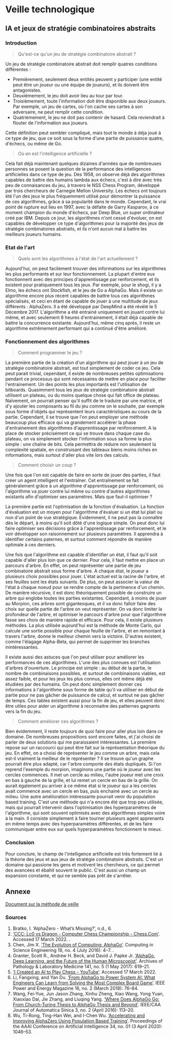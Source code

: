 # Veille technologique

## IA et jeux de stratégie combinatoires abstraits

### Introduction

> Qu'est-ce qu'un jeu de stratégie combinatoire abstrait ?

Un jeu de stratégie combinatoire abstrait doit remplir quatres conditions différentes :

- Premièrement, seulement deux entités peuvent y participer (une entité peut être un joueur ou une équipe de joueurs), et ils doivent être antagonistes.
- Deuxièmement, le jeu doit avoir lieu au tour par tour.
- Troisièmement, toute l'information doit être disponible aux deux joueurs. Par exemple, un jeu de cartes, où l'on cache ses cartes à son adversaire, ne peut remplir cette condition.
- Quatrièmement, le jeu ne doit pas contenir de hasard. Cela reviendrait à flouter de l'information aux joueurs.

Cette définition peut sembler compliqué, mais tout le monde à déja joué à ce type de jeu, que ce soit sous la forme d'une partie de puissance quatre, d'échecs, ou même de Go.

> Où en est l'intelligence artificielle ?

Cela fait déjà maintenant quelques dizaines d'années que de nombreuses personnes se posent la question de la performance des intelligences artificielles dans ce type de jeu. Dès 1958, on observe déjà des algorithmes capables de battre des humains lambda aux échecs, c'est à dire avec très peu de connaisances du jeu, à travers le NSS Chess Program, développé par trois chercheurs de Carnegie Mellon University. Les échecs ont toujours été l'un des jeux le plus fréquemment utilisé pour démontrer la puissance de ces algorithmes, grâce à sa popularité dans le monde.
Cependant, le vrai point de rupture eut lieu en 1997, avec la défaite de Garry Kasparov, à ce moment champion du monde d'échecs, par Deep Blue, un super ordinateur créé par IBM. Depuis ce jour, les algorithmes n'ont cessé d'évoluer, on est capables de développer ce type d'algorithmes pour la majorité des jeux de stratégie combinatoires abstraits, et ils n'ont aucun mal à battre les meilleurs joueurs humains.

### Etat de l'art

> Quels sont les algorithmes à l'état de l'art actuellement ?

Aujourd'hui, on peut facilement trouver des informations sur les algorithmes les plus performants et sur leur fonctionnement. La plupart d'entre eux fonctionnent avec des principes d'apprentissage par renforcement, et ils existent pour pratiquement tous les jeux. Par exemple, pour le shogi, il y a Elmo, les échecs ont Stockfish, et le jeu de Go a AlphaGo. Mais il existe un algorithme encore plus récent capables de battre tous ces algorithmes spécialisés, et ceci en étant de capable de jouer à une multitude de jeux différents : AlphaZero. Il a été développé par DeepMind a été révélé le 5 Décembre 2017. L'algorithme a été entrainé uniquement en jouant contre lui même, et avec seulement 8 heures d'entrainement, il était déjà capable de battre la concurrence existante. Aujourd'hui, même cinq après, il reste un algorithme extrêmement performant qui a continué d'être amélioré.

### Fonctionnement des algorithmes

> Comment programmer le jeu ?

La première partie de la création d'un algorithme qui peut jouer à un jeu de stratégie combinatoire abstrait, est tout simplement de coder ce jeu. Cela peut parait trivial, cependant, il existe de nombreuses petites optimisations pendant ce processus qui sont nécessaires de mettre en place pour faciliter l'entrainement. Un des points les plus importants est l'utilisation de bitboards. Quasimment tous les jeux de stratégie combinatoire abstrait utilisent un plateau, ou du moins quelque chose qui fait office de plateau. Naïvement, on pourrait penser qu'il suffit de le traduire par une matrice, et d'y ajouter les composants au fil du jeu comme on le souhaite, par exemple sous forme d'objets qui représentent leurs caractéristiques au cours de la partie. Cependant, il se trouve que l'on peut employer une méthode beaucoup plus efficace qui va grandement accélérer la phase d'entrainement des algorithmes d'apprentissage par renforcement. A la place de stocker précisément ce qui se trouve dans chaque case du plateau, on va simplement stocker l'information sous sa forme la plus simple : une chaîne de bits. Cela permettra de réduire non seulement la complexité spatiale, en construisant des tableaux biens moins riches en informations, mais surtout d'aller plus vite lors des calculs.

> Comment choisir un coup ?

Une fois que l'on est capable de faire en sorte de jouer des parties, il faut créer un agent intelligent et l'entraîner. Cet entraînement se fait généralement grâce à un algorithme d'apprentissage par renforcement, où l'algorithme va jouer contre lui même ou contre d'autres algorithmes existants afin d'optimiser ses paramètres. Mais que faut-il optimiser ?

La première partie est l'optimisation de la fonction d'évaluation. La fonction d'évaluation est un moyen pour l'algorithme d'évaluer si un état lui plait ou non d'un point de vue stratégique. Evidemment, il ne peut pas la connaître dès le départ, à moins qu'il soit dôté d'une logique simple. On peut donc lui faire optimiser ses décisions grâce à l'apprentissage par renforcement, et le voir développer son raisonnement sur plusieurs paramètres. Il apprendra à identifier certains paternes, et surtout comment répondre de manière optimale à ces derniers.

Une fois que l'algorithme est capable d'identifier un état, il faut qu'il soit capable d'aller plus loin que ce dernier. Pour cela, il faut mettre en place un parcours d'arbre. En effet, on peut représenter une partie de jeu combinatoire abstrait sous forme d'arbre. A chaque état, le joueur a plusieurs choix possibles pour jouer. L'état actuel est la racine de l'arbre, et ses feuilles sont les états suivants. De plus, on peut associer la valeur de l'état à chaque noeud pour se rendre compte de la pertinence d'un chemin. De manière récursive, il est donc théoriquement possible de construire un arbre qui englobe toutes les parties existantes. Cependant, à moins de jouer au Morpion, ces arbres sont gigantesques, et il va donc falloir faire des choix sur quelle partie de l'arbre on veut représenter. On va donc limiter la profondeur de l'arbre, et optimiser le parcours d'arbre pour que l'algorithme fasse ses choix de manière rapide et efficace. Pour cela, il existe plusieurs méthodes. La plus utilisée aujourd'hui est la méthode de Monte Carlo, qui calcule une sortie possible pour chaque feuille de l'arbre, et en remontant à travers l'arbre, donne le meilleur chemin vers la victoire. D'autres existent, comme l'élagage Alpha-Beta, qui permet de supprimer les branches inintéressantes.

Il existe aussi des astuces que l'on peut utiliser pour améliorer les performances de ces algorithmes. L'une des plus connues est l'utilisation d'arbres d'ouverture. Le principe est simple : au début de la partie, le nombre de combinaisons possibles, et surtout de combinaisons viables, est assez faible, et pour les jeux les plus connus, elles ont même déjà été étudiées par des humains. On peut donc simplement donner ces informations à l'algorithme sous forme de table qu'il va utiliser en début de partie pour ne pas gâcher de puissance de calcul, et surtout ne pas gâcher de temps. Ces tables existent aussi pour la fin de jeu, et elles peuvent donc être utiles pour aider un algorithme à reconnaitre des patternes gagnants vers la fin du jeu.

> Comment améliorer ces algorithmes ?

Bien évidemment, il reste toujours de quoi faire pour aller plus loin dans ce domaine. De nombreuses propositions sont encore faites, et j'ai choisi de parler de deux solutions qui me paraissaient intéressantes. La première repose sur un raccourci qui peut être fait sur la représentation théorique du jeu. En effet, on a choisi de représenter le jeu comme un arbre, mais cela est-il vraiment la meilleur de le représenter ? Il se trouve qu'un graphe pourrait être plus adapté, car l'arbre comporte des états dupliqués. Si l'on reprend l'exemple du morpion, imaginons une partie où le joueur avec les cercles commences. Il met un cercle au milieu, l'autre joueur met une croix en bas à gauche de la grille, et lui remet un cercle en bas de la grille. On aurait également pu arriver à ce même état si le joueur qui a les cercles avait commencé avec un cercle en bas, puis enchainé avec un cercle au milieu.
Une autre amélioration intéressante pourrait venir du population based training. C'est une méthode qui n'a encore été que trop peu utilisée, mais qui pourrait intervenir dans l'optimisation des hyperparamètres de l'algorithme, qui sont souvent optimisés avec des algorithmes simples voire à la main. Il consiste simplement à faire tourner plusieurs agent apprenants en même temps avec des hyperparamètres différentes, et de les faire communiquer entre eux sur quels hyperparamètres fonctionnent le mieux.

### Conclusion

Pour conclure, le champ de l'intelligence artificielle est très fortement lié à la théorie des jeux et aux jeux de stratégie combinatoire abstraits. C'est un domaine qui passione les gens et motivent les chercheurs, ce qui permet des avancées et ébahit souvent le public. C'est aussi un champ un expansion constante, et qui ne semble pas prêt de s'arrêter.

## Annexe

[Document sur la méthode de veille](https://raw.githubusercontent.com/Pntony/NTIC/gh-pages/PARODI_Rapport_methodologique.pdf)

### Sources

1. Bratko, I. ‘AlphaZero - What’s Missing?’, n.d., 6.
2. [‘CCC: Lc0 vs Dragon - Computer Chess Championship - Chess.Com’](https://www.chess.com/computer-chess-championship). Accessed 17 March 2022. .
3. Chen, Jim X. [‘The Evolution of Computing: AlphaGo’](https://doi.org/10.1109/MCSE.2016.74). Computing in Science Engineering 18, no. 4 (July 2016): 4–7. .
4. Granter, Scott R., Andrew H. Beck, and David J. Papke Jr. [‘AlphaGo, Deep Learning, and the Future of the Human Microscopist’](https://doi.org/10.5858/arpa.2016-0471-ED). Archives of Pathology & Laboratory Medicine 141, no. 5 (1 May 2017): 619–21.
5. [‘I Created an AI to Play Chess - YouTube’](https://www.youtube.com/watch?v=DZfv0YgLJ2Q). Accessed 17 March 2022.
6. Li, Fangxing, and Yan Du. [‘From AlphaGo to Power System AI: What Engineers Can Learn from Solving the Most Complex Board Game’](https://doi.org/10.1109/MPE.2017.2779554). IEEE Power and Energy Magazine 16, no. 2 (March 2018): 76–84.
7. Wang, Fei-Yue, Jun Jason Zhang, Xinhu Zheng, Xiao Wang, Yong Yuan, Xiaoxiao Dai, Jie Zhang, and Liuqing Yang. [‘Where Does AlphaGo Go: From Church-Turing Thesis to AlphaGo Thesis and Beyond’](https://doi.org/10.1109/JAS.2016.7471613). IEEE/CAA Journal of Automatica Sinica 3, no. 2 (April 2016): 113–20.
8. Wu, Ti-Rong, Ting-Han Wei, and I-Chen Wu. [‘Accelerating and Improving AlphaZero Using Population Based Training’](https://doi.org/10.1609/aaai.v34i01.5454). Proceedings of the AAAI Conference on Artificial Intelligence 34, no. 01 (3 April 2020): 1046–53.
